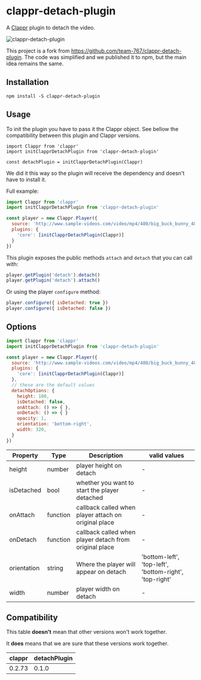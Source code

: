 # clappr-detach-plugin

A [Clappr](https://github.com/clappr/clappr) plugin to detach the video.

![clappr-detach-plugin](https://user-images.githubusercontent.com/4842605/30820777-567d2960-a1f9-11e7-854a-32acc6cb0a47.png)

This project is a fork from https://github.com/team-767/clappr-detach-plugin. The code was simplified and we published it to npm, but the main idea remains the same.


## Installation

```shell
npm install -S clappr-detach-plugin
```

## Usage

To init the plugin you have to pass it the Clappr object. See bellow the compatibility between this plugin and Clappr versions.

```
import Clappr from 'clappr'
import initClapprDetachPlugin from 'clappr-detach-plugin'

const detachPlugin = initClapprDetachPlugin(Clappr)
```

We did it this way so the plugin will receive the dependency and doesn't have to install it.

Full example:

```javascript
import Clappr from 'clappr'
import initClapprDetachPlugin from 'clappr-detach-plugin'

const player = new Clappr.Player({
  source: 'http://www.sample-videos.com/video/mp4/480/big_buck_bunny_480p_5mb.mp4',
  plugins: {
    'core': [initClapprDetachPlugin(Clappr)]
  }
})
```

This plugin exposes the public methods `attach` and `detach` that you can call with:

```javascript
player.getPlugin('detach').detach()
player.getPlugin('detach').attach()
```

Or using the player `configure` method:

```javascript
player.configure({ isDetached: true })
player.configure({ isDetached: false })
```


## Options

```javascript
import Clappr from 'clappr'
import initClapprDetachPlugin from 'clappr-detach-plugin'

const player = new Clappr.Player({
  source: 'http://www.sample-videos.com/video/mp4/480/big_buck_bunny_480p_5mb.mp4',
  plugins: {
    'core': [initClapprDetachPlugin(Clappr)]
  },
  // these are the default values
  detachOptions: {
    height: 180,
    isDetached: false,
    onAttach: () => { },
    onDetach: () => { }
    opacity: 1,
    orientation: 'bottom-right',
    width: 320,
  }
})
```

| Property            | Type          | Description                                             | valid values                                           |
| ------------------- | ------------- | ------------------------------------------------------- | ------------------------------------------------------ |
| height              | number        | player height on detach                                 | -                                                      |
| isDetached          | bool          | whether you want to start the player detached           | -                                                      |
| onAttach            | function      | callback called when player attach on original place    | -                                                      |
| onDetach            | function      | callback called when player detach from original place  | -                                                      |
| orientation         | string        | Where the player will appear on detach                  | 'bottom-left', 'top-left', 'bottom-right', 'top-right' |
| width               | number        | player width on detach                                  | -                                                      |


## Compatibility

This table **doesn't** mean that other versions won't work together.

It **does** means that we are sure that these versions work together.

| clappr | detachPlugin |
| --- | --- |
| 0.2.73 | 0.1.0 |
